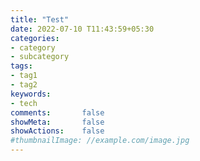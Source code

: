 ```yaml
---
title: "Test"
date: 2022-07-10 T11:43:59+05:30
categories:
- category
- subcategory
tags:
- tag1
- tag2
keywords:
- tech
comments:       false
showMeta:       false
showActions:    false
#thumbnailImage: //example.com/image.jpg
---
```


